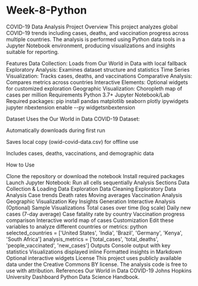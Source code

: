# Week-8-Python

COVID-19 Data Analysis Project
Overview
This project analyzes global COVID-19 trends including cases, deaths, and vaccination progress across multiple countries. The analysis is performed using Python data tools in a Jupyter Notebook environment, producing visualizations and insights suitable for reporting.

Features
Data Collection: Loads from Our World in Data with local fallback
Exploratory Analysis: Examines dataset structure and statistics
Time Series Visualization: Tracks cases, deaths, and vaccinations
Comparative Analysis: Compares metrics across countries
Interactive Elements: Optional widgets for customized exploration
Geographic Visualization: Choropleth map of cases per million
Requirements
Python 3.7+
Jupyter Notebook/Lab
Required packages:
pip install pandas matplotlib seaborn plotly ipywidgets
jupyter nbextension enable --py widgetsnbextension

Dataset
Uses the Our World in Data COVID-19 Dataset:

Automatically downloads during first run

Saves local copy (owid-covid-data.csv) for offline use

Includes cases, deaths, vaccinations, and demographic data

How to Use

Clone the repository or download the notebook
Install required packages
Launch Jupyter Notebook:
Run all cells sequentially Analysis Sections
Data Collection & Loading
Data Exploration
Data Cleaning
Exploratory Data Analysis Case trends Death rates Moving averages
Vaccination Analysis
Geographic Visualization
Key Insights Generation
Interactive Analysis (Optional) Sample Visualizations Total cases over time (log scale) Daily new cases (7-day average) Case fatality rate by country Vaccination progress comparison Interactive world map of cases Customization Edit these variables to analyze different countries or metrics:
python selected_countries = ['United States', 'India', 'Brazil', 'Germany', 'Kenya', 'South Africa'] analysis_metrics = ['total_cases', 'total_deaths', 'people_vaccinated', 'new_cases'] Outputs Console output with key statistics Visualizations displayed inline Formatted insights in Markdown Optional interactive widgets License This project uses publicly available data under the Creative Commons BY license. The analysis code is free to use with attribution. References Our World in Data COVID-19 Johns Hopkins University Dashboard Python Data Science Handbook.

